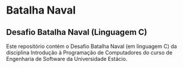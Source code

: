 # Batalha Naval
## Desafio Batalha Naval (Linguagem C)
Este repositório contém o Desafio Batalha Naval (em linguagem C) da disciplina Introdução à Programação de Computadores do curso de Engenharia de Software da Universidade Estácio.
